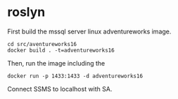 # roslyn
First build the mssql server linux adventureworks image.

```
cd src/aventureworks16
docker build . -t=adventureworks16
```
Then, run the image including the 
```
docker run -p 1433:1433 -d adventureworks16
```
Connect SSMS to localhost with SA.